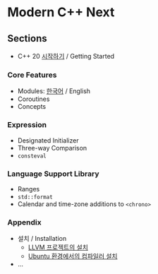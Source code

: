 
# Modern C++ Next

## Sections

* C++ 20 [시작하기](./kor/getting_started.md) / Getting Started

### Core Features

* Modules: [한국어](./kor/modules_p1.md) / English
* Coroutines
* Concepts

### Expression

* Designated Initializer
* Three-way Comparison
* `consteval`

### Language Support Library

* Ranges
* `std::format`
* Calendar and time-zone additions to `<chrono>`

### Appendix

* 설치 / Installation
    * [LLVM 프로젝트의 설치](./kor/appendix_install.md)
    * [Ubuntu 환경에서의 컴파일러 설치](./kor/appendix_install.md)
* ...
